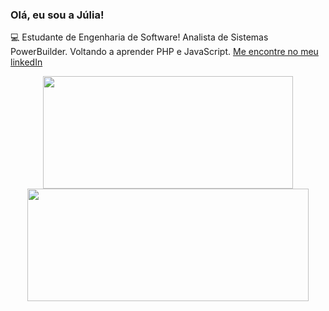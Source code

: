 ### Olá, eu sou a Júlia!
💻 Estudante de Engenharia de Software!
Analista de Sistemas PowerBuilder.
Voltando a aprender PHP e JavaScript.
<a href="https://www.linkedin.com/in/juliad-marques/" target="_blank">Me encontre no meu linkedIn</a>


<div align="center">
  <a href="https://github.com/juliadimas">
  <img height="180em" width="400em" src="https://github-readme-stats.vercel.app/api?username=juliadimas&show_icons=true&theme=dracula&include_all_commits=true&count_private=true"/>
  <img height="180em" width="450em" src="https://github-readme-stats.vercel.app/api/top-langs/?username=juliadimas&layout=compact&langs_count=7&theme=dracula"/>
</div>

 
